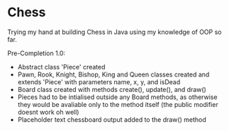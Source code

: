 # Chess
Trying my hand at building Chess in Java using my knowledge of OOP so far. 

Pre-Completion 1.0:
- Abstract class 'Piece' created 
- Pawn, Rook, Knight, Bishop, King and Queen classes created and extends 'Piece' with parameters name, x, y, and isDead
- Board class created with methods create(), update(), and draw()
- Pieces had to be intialised outside any Board methods, as otherwise they would be avaliable only to the method itself (the public modifier doesnt work oh well)
- Placeholder text chessboard output added to the draw() method
